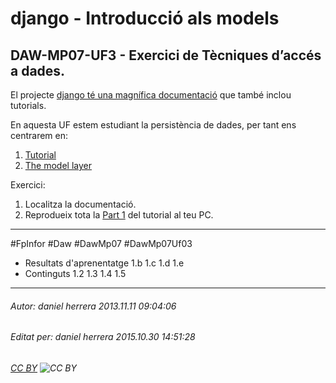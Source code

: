 # django - Introducció als models
## DAW-MP07-UF3 - Exercici de Tècniques d’accés a dades.
El projecte [django té una magnífica documentació](https://docs.djangoproject.com/en/1.8/) que també inclou tutorials.

En aquesta UF estem estudiant la persistència de dades, per tant ens centrarem en:

1. [Tutorial](https://docs.djangoproject.com/en/1.8/#first-steps)
2. [The model layer](https://docs.djangoproject.com/en/1.8/#the-model-layer)

Exercici:

1. Localitza la documentació.
1. Reprodueix tota la [Part 1](https://docs.djangoproject.com/en/1.8/intro/tutorial01/) del tutorial al teu PC.



---

#FpInfor #Daw #DawMp07 #DawMp07Uf03

* Resultats d'aprenentatge 1.b 1.c 1.d 1.e
* Continguts 1.2 1.3 1.4 1.5
---

###### Autor: daniel herrera 2013.11.11 09:04:06
###### Editat per: daniel herrera 2015.10.30 14:51:28
###### [CC BY](https://creativecommons.org/licenses/by/4.0/) ![CC BY](https://licensebuttons.net/l/by/3.0/80x15.png)
